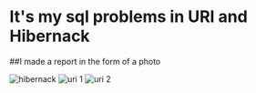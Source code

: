 # It's my sql problems in URI and Hibernack
##I made a report in the form of a photo


![hibernack](https://user-images.githubusercontent.com/81631715/189819736-0bee14b7-1237-4b92-b18b-8a8544fdd19b.jpg)
![uri 1](https://user-images.githubusercontent.com/81631715/189819785-7c401422-39f8-45bb-ae49-2a55903c0263.jpg)
![uri 2](https://user-images.githubusercontent.com/81631715/189819793-687830a3-890b-45c0-a4d8-c51ff9dea411.jpg)
